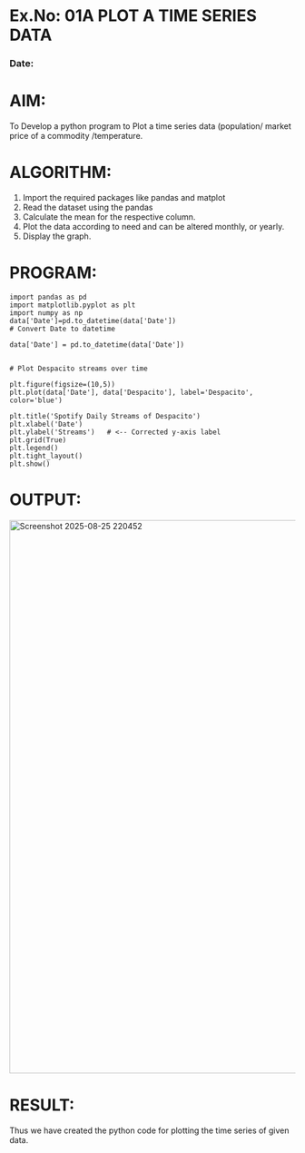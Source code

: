 # Ex.No: 01A PLOT A TIME SERIES DATA
###  Date: 

# AIM:
To Develop a python program to Plot a time series data (population/ market price of a commodity
/temperature.
# ALGORITHM:
1. Import the required packages like pandas and matplot
2. Read the dataset using the pandas
3. Calculate the mean for the respective column.
4. Plot the data according to need and can be altered monthly, or yearly.
5. Display the graph.
# PROGRAM:
```
import pandas as pd
import matplotlib.pyplot as plt
import numpy as np
data['Date']=pd.to_datetime(data['Date'])
# Convert Date to datetime

data['Date'] = pd.to_datetime(data['Date'])


# Plot Despacito streams over time

plt.figure(figsize=(10,5))
plt.plot(data['Date'], data['Despacito'], label='Despacito', color='blue')

plt.title('Spotify Daily Streams of Despacito')
plt.xlabel('Date')
plt.ylabel('Streams')   # <-- Corrected y-axis label
plt.grid(True)
plt.legend()
plt.tight_layout()
plt.show()
```

# OUTPUT:
<img width="1988" height="975" alt="Screenshot 2025-08-25 220452" src="https://github.com/user-attachments/assets/2ca3172f-7c5b-4b2d-938e-0e4ecbbd31fa" />








# RESULT:
Thus we have created the python code for plotting the time series of given data.
